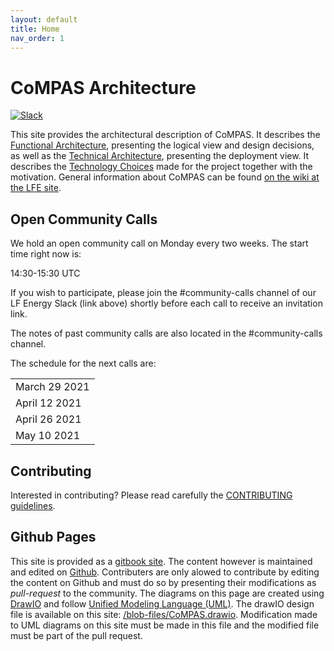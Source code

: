 ```yaml
---
layout: default
title: Home
nav_order: 1
---
```

# CoMPAS Architecture

[![Slack](public/LFEnergy-slack.svg)](http://lfenergy.slack.com/)

This site provides the architectural description of CoMPAS. It describes the [Functional Architecture](FUNCTIONAL_ARCHITECTURE.md), presenting the logical view and design decisions, as well as the [Technical Architecture](TECHNICAL_ARCHITECTURE.md), presenting the deployment view. It describes the [Technology Choices](TECHNOLOGY.md) made for the project together with the motivation.
General information about CoMPAS can be found [on the wiki at the LFE site](https://wiki.lfenergy.org/display/HOME/CoMPAS).

## Open Community Calls
We hold an open community call on Monday every two weeks. The start time right now is:

14:30-15:30 UTC

If you wish to participate, please join the #community-calls channel of our LF Energy Slack (link above) shortly before each call to receive an invitation link.

The notes of past community calls are also located in the #community-calls channel.

The schedule for the next calls are:

| |
|-|
|March 29 2021|
|April 12 2021|
|April 26 2021|
|May 10 2021|


## Contributing
Interested in contributing? Please read carefully the [CONTRIBUTING guidelines](https://github.com/com-pas/contributing/blob/master/CONTRIBUTING.md).

## Github Pages
This site is provided as a [gitbook site](https://com-pas.github.io/compas-architecture/). The content however is maintained and edited on [Github](https://github.com/com-pas/compas-architecture). Contributers are only alowed to contribute by editing the content on Github and must do so by presenting their modifications as *pull-request* to the community. 
The diagrams on this page are created using [DrawIO](https://github.com/jgraph/drawio-desktop/releases) and follow [Unified Modeling Language (UML)](https://www.omg.org/spec/UML/). The drawIO design file is available on this site: [/blob-files/CoMPAS.drawio](blob-files/CoMPAS.drawio). Modification made to UML diagrams on this site must be made in this file and the modified file must be part of the pull request.
